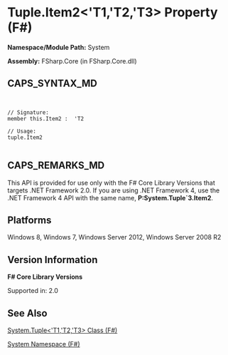 # Tuple.Item2<'T1,'T2,'T3> Property (F#)

**Namespace/Module Path:** System

**Assembly:** FSharp.Core (in FSharp.Core.dll)


## CAPS_SYNTAX_MD



```


// Signature:
member this.Item2 :  'T2

// Usage:
tuple.Item2


```



## CAPS_REMARKS_MD
This API is provided for use only with the F# Core Library Versions that targets .NET Framework 2.0. If you are using .NET Framework 4, use the .NET Framework 4 API with the same name, **P:System.Tuple&#96;3.Item2**.


## Platforms
Windows 8, Windows 7, Windows Server 2012, Windows Server 2008 R2


## Version Information
**F# Core Library Versions**

Supported in: 2.0




## See Also
[System.Tuple&#60;'T1,'T2,'T3&#62; Class &#40;F&#35;&#41;](System.TupleL%27T1%2C%27T2%2C%27T3R+Class+%28F%23%29.md)

[System Namespace &#40;F&#35;&#41;](System+Namespace+%28F%23%29.md)

